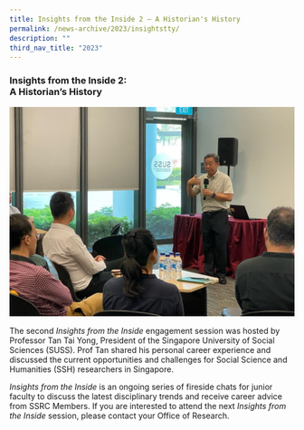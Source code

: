 ```yaml
---
title: Insights from the Inside 2 – A Historian's History
permalink: /news-archive/2023/insightstty/
description: ""
third_nav_title: "2023"
---
```

### Insights from the Inside 2: <br>A Historian’s History 

![](/images/insights_tty.jpg)

The second&nbsp;_Insights from the Inside_&nbsp;engagement session was hosted by Professor Tan Tai Yong, President of the Singapore University of Social Sciences (SUSS). Prof Tan shared his personal career experience and discussed the current opportunities and challenges for Social Science and Humanities (SSH) researchers in Singapore.

_Insights from the Inside_&nbsp;is an ongoing series of fireside chats for junior faculty to discuss the latest disciplinary trends and receive career advice from SSRC Members.
If you are interested to attend the next&nbsp;_Insights from the Inside_&nbsp;session, please contact your Office of Research.